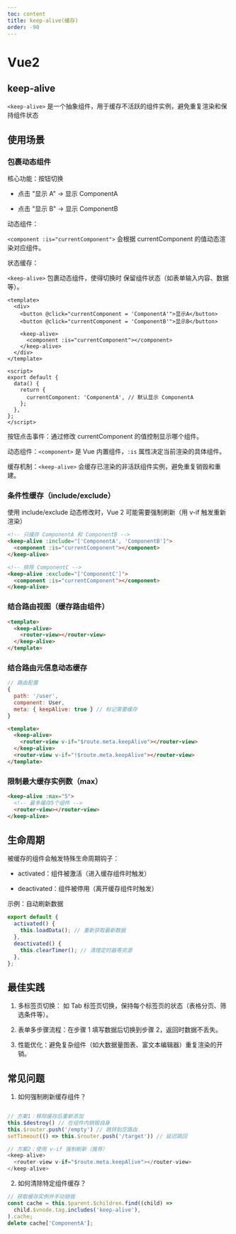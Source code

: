```yaml
---
toc: content
title: keep-alive(缓存)
order: -90
---
```


# Vue2

## keep-alive

`<keep-alive>` 是一个抽象组件，用于缓存不活跃的组件实例，避免重复渲染和保持组件状态

## 使用场景

### 包裹动态组件

核心功能：按钮切换

- 点击 "显示 A" → 显示 ComponentA

- 点击 "显示 B" → 显示 ComponentB

动态组件：

`<component :is="currentComponent">` 会根据 currentComponent 的值动态渲染对应组件。

状态缓存：

`<keep-alive>` 包裹动态组件，使得切换时 保留组件状态（如表单输入内容、数据等）。

```vue
<template>
  <div>
    <button @click="currentComponent = 'ComponentA'">显示A</button>
    <button @click="currentComponent = 'ComponentB'">显示B</button>

    <keep-alive>
      <component :is="currentComponent"></component>
    </keep-alive>
  </div>
</template>

<script>
export default {
  data() {
    return {
      currentComponent: 'ComponentA', // 默认显示 ComponentA
    };
  },
};
</script>
```

按钮点击事件：通过修改 currentComponent 的值控制显示哪个组件。

动态组件：`<component>` 是 Vue 内置组件，`:is` 属性决定当前渲染的具体组件。

缓存机制：`<keep-alive>` 会缓存已渲染的非活跃组件实例，避免重复销毁和重建。

### 条件性缓存（include/exclude）

使用 include/exclude 动态修改时，Vue 2 可能需要强制刷新（用 v-if 触发重新渲染）

```html
<!-- 只缓存 ComponentA 和 ComponentB -->
<keep-alive :include="['ComponentA', 'ComponentB']">
  <component :is="currentComponent"></component>
</keep-alive>

<!-- 排除 ComponentC -->
<keep-alive :exclude="['ComponentC']">
  <component :is="currentComponent"></component>
</keep-alive>
```

### 结合路由视图（缓存路由组件）

```html
<template>
  <keep-alive>
    <router-view></router-view>
  </keep-alive>
</template>
```

### 结合路由元信息动态缓存

```js
// 路由配置
{
  path: '/user',
  component: User,
  meta: { keepAlive: true } // 标记需要缓存
}
```

```html
<template>
  <keep-alive>
    <router-view v-if="$route.meta.keepAlive"></router-view>
  </keep-alive>
  <router-view v-if="!$route.meta.keepAlive"></router-view>
</template>
```

### 限制最大缓存实例数（max）

```html
<keep-alive :max="5">
  <!-- 最多缓存5个组件 -->
  <router-view></router-view>
</keep-alive>
```

## 生命周期

被缓存的组件会触发特殊生命周期钩子：

- activated：组件被激活（进入缓存组件时触发）

- deactivated：组件被停用（离开缓存组件时触发）

示例：自动刷新数据

```javascript
export default {
  activated() {
    this.loadData(); // 重新获取最新数据
  },
  deactivated() {
    this.clearTimer(); // 清理定时器等资源
  },
};
```

## 最佳实践

1. 多标签页切换： 如 Tab 标签页切换，保持每个标签页的状态（表格分页、筛选条件等）。

2. 表单多步骤流程：在步骤 1 填写数据后切换到步骤 2，返回时数据不丢失。

3. 性能优化：避免复杂组件（如大数据量图表、富文本编辑器）重复渲染的开销。

## 常见问题

1. 如何强制刷新缓存组件？

```javascript

// 方案1：移除缓存后重新添加
this.$destroy() // 在组件内销毁自身
this.$router.push('/empty') // 跳转到空路由
setTimeout(() => this.$router.push('/target')) // 延迟跳回

// 方案2：使用 v-if 强制刷新（推荐）
<keep-alive>
  <router-view v-if="$route.meta.keepAlive"></router-view>
</keep-alive>

```

2. 如何清除特定组件缓存？

```javascript
// 获取缓存实例并手动销毁
const cache = this.$parent.$children.find((child) =>
  child.$vnode.tag.includes('keep-alive'),
).cache;
delete cache['ComponentA'];
```

<BackTop></BackTop>
<SplashCursor></SplashCursor>
